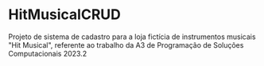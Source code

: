 # HitMusicalCRUD
Projeto de sistema de cadastro para a loja fictícia de instrumentos musicais "Hit Musical", referente ao trabalho da A3 de Programação de Soluções Computacionais 2023.2
